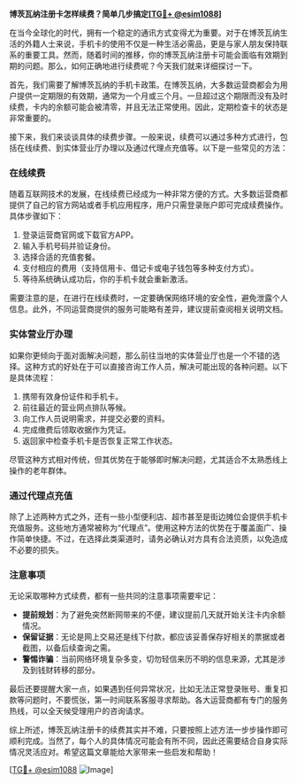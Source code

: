**博茨瓦纳注册卡怎样续费？简单几步搞定[[TG💪+ @esim1088](https://t.me/s/esim1088)]**

在当今全球化的时代，拥有一个稳定的通讯方式变得尤为重要。对于在博茨瓦纳生活的外籍人士来说，手机卡的使用不仅是一种生活必需品，更是与家人朋友保持联系的重要工具。然而，随着时间的推移，你的博茨瓦纳注册卡可能会面临有效期到期的问题。那么，如何正确地进行续费呢？今天我们就来详细探讨一下。

首先，我们需要了解博茨瓦纳的手机卡政策。在博茨瓦纳，大多数运营商都会为用户提供一定期限的有效期，通常为一个月或三个月。一旦超过这个期限而没有及时续费，卡内的余额可能会被清零，并且无法正常使用。因此，定期检查卡的状态是非常重要的。

接下来，我们来谈谈具体的续费步骤。一般来说，续费可以通过多种方式进行，包括在线续费、到实体营业厅办理以及通过代理点充值等。以下是一些常见的方法：

### 在线续费

随着互联网技术的发展，在线续费已经成为一种非常方便的方式。大多数运营商都提供了自己的官方网站或者手机应用程序，用户只需登录账户即可完成续费操作。具体步骤如下：

1. 登录运营商官网或下载官方APP。
2. 输入手机号码并验证身份。
3. 选择合适的充值套餐。
4. 支付相应的费用（支持信用卡、借记卡或电子钱包等多种支付方式）。
5. 等待系统确认成功后，你的手机卡就会重新激活。

需要注意的是，在进行在线续费时，一定要确保网络环境的安全性，避免泄露个人信息。此外，不同运营商提供的服务可能略有差异，建议提前查阅相关说明文档。

### 实体营业厅办理

如果你更倾向于面对面解决问题，那么前往当地的实体营业厅也是一个不错的选择。这种方式的好处在于可以直接咨询工作人员，解决可能出现的各种问题。以下是具体流程：

1. 携带有效身份证件和手机卡。
2. 前往最近的营业网点排队等候。
3. 向工作人员说明需求，并提交必要的资料。
4. 完成缴费后领取收据作为凭证。
5. 返回家中检查手机卡是否恢复正常工作状态。

尽管这种方式相对传统，但其优势在于能够即时解决问题，尤其适合不太熟悉线上操作的老年群体。

### 通过代理点充值

除了上述两种方式之外，还有一些小型便利店、超市甚至是街边摊位会提供手机卡充值服务。这些地方通常被称为“代理点”。使用这种方法的优势在于覆盖面广、操作简单快捷。不过，在选择此类渠道时，请务必确认对方具有合法资质，以免造成不必要的损失。

### 注意事项

无论采取哪种方式续费，都有一些共同的注意事项需要牢记：

- **提前规划**：为了避免突然断网带来的不便，建议提前几天就开始关注卡内余额情况。
- **保留证据**：无论是网上交易还是线下付款，都应该妥善保存好相关的票据或者截图，以备后续查询之需。
- **警惕诈骗**：当前网络环境复杂多变，切勿轻信来历不明的信息来源，尤其是涉及到钱财转移的部分。

最后还要提醒大家一点，如果遇到任何异常状况，比如无法正常登录账号、重复扣款等问题时，不要慌张，第一时间联系客服寻求帮助。各大运营商都有专门的服务热线，可以全天候受理用户的咨询请求。

综上所述，博茨瓦纳注册卡的续费其实并不难，只要按照上述方法一步步操作即可顺利完成。当然了，每个人的具体情况可能会有所不同，因此还需要结合自身实际情况灵活应对。希望这篇文章能给大家带来一些启发和帮助！

[[TG💪+ @esim1088](https://t.me/s/esim1088) ![Image](https://i.postimg.cc/4NQfJmqS/Snipaste-2025-05-13-00-14-12.png)]